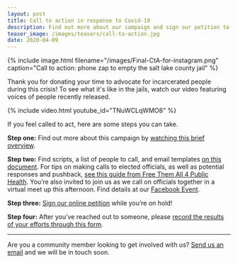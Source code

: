 ```yaml
---
layout: post
title: Call to action in response to Covid-19
description: Find out more about our campaign and sign our petition to release inmates being held in the Salt Lake County Jails. Resources for who to call, including scripts and email templates, are included with a form to fill out your responses.
teaser_image: /images/teasers/call-to-action.jpg
date: 2020-04-09
---
```


{% include image.html
  filename="/images/Final-CtA-for-instagram.png"
  caption="Call to action: phone zap to empty the salt lake county jail"
%}

Thank you for donating your time to advocate for incarcerated people during this crisis! To see what it's like in the jails, watch our video featuring voices of people recently released.

{% include video.html youtube_id="TNuWCLqWMO8" %}

If you feel called to act, here are some steps you can take.

**Step one:** Find out more about this campaign by [watching this brief overview](https://www.facebook.com/decarcerateutah/videos/230243131549977/).

**Step two:** Find scripts, a list of people to call, and email templates [on this document](https://docs.google.com/document/d/1OZ63X7eVGu-raaQ_dsNrrwF6QTEctgOlctW6XIxs0xs/edit).
For tips on making calls to elected officials, as well as potential responses and pushback, [see this guide from Free Them All 4 Public Health](https://docs.google.com/document/d/1Kfn6U3xoQCiHFdcjb6JNzHOpLJQX6gIbdIywy-LsqZI/edit).
You’re also invited to join us as we call on officials together in a virtual meet up this afternoon. Find details at our [Facebook Event](https://www.facebook.com/events/524387501605836/).

**Step three:** [Sign our online petition](https://www.change.org/p/salt-lake-county-officials-empty-the-jails) while you’re on hold!

**Step four:** After you’ve reached out to someone, please [record the results of your efforts through this form](https://docs.google.com/forms/d/e/1FAIpQLSe6LjmEUgaYOeW41pJLjjtx4X0PDvG1l7ImwABrOko58d-DFw/viewform).

---

Are you a community member looking to get involved with us? [Send us an email](mailto:decarcerateutah@gmail.com) and we will be in touch soon.


